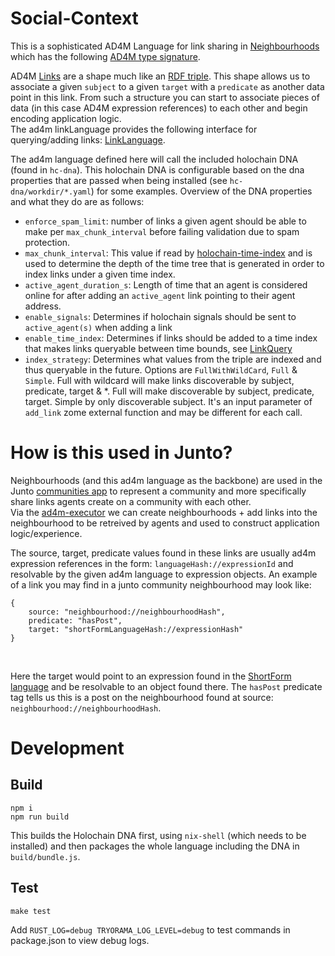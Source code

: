 # Social-Context

This is a sophisticated AD4M Language for link sharing in [Neighbourhoods](https://neighbourhoods.network/) which has the following [AD4M type signature](https://github.com/perspect3vism/ad4m/blob/68f3a48148391b94f929996d91dc0882a1bbf2d0/src/neighbourhood/Neighbourhood.ts#L8).

AD4M [Links](https://github.com/perspect3vism/ad4m/blob/68f3a48148391b94f929996d91dc0882a1bbf2d0/src/links/Links.ts#L5) are a shape much like an [RDF triple](https://en.wikipedia.org/wiki/Semantic_triple). This shape allows us to associate a given `subject` to a given `target` with a `predicate` as another data point in this link. From such a structure you can start to associate pieces of data (in this case AD4M expression references) to each other and begin encoding application logic.<br> 
The ad4m linkLanguage provides the following interface for querying/adding links: [LinkLanguage](https://github.com/perspect3vism/ad4m/blob/68f3a48148391b94f929996d91dc0882a1bbf2d0/src/language/Language.ts#L104).<br>

The ad4m language defined here will call the included holochain DNA (found in `hc-dna`). This holochain DNA is configurable based on the dna properties that are passed when being installed (see `hc-dna/workdir/*.yaml`) for some examples. Overview of the DNA properties and what they do are as follows:

- `enforce_spam_limit`: number of links a given agent should be able to make per `max_chunk_interval` before failing validation due to spam protection.<br>
- `max_chunk_interval`: This value if read by [holochain-time-index](https://github.com/holochain-open-dev/holochain-time-index) and is used to determine the depth of the time tree that is generated in order to index links under a given time index.<br>
- `active_agent_duration_s`: Length of time that an agent is considered online for after adding an `active_agent` link pointing to their agent address.<br>
- `enable_signals`: Determines if holochain signals should be sent to `active_agent(s)` when adding a link<br>
- `enable_time_index`: Determines if links should be added to a time index that makes links queryable between time bounds, see [LinkQuery](https://github.com/juntofoundation/Social-Context/blob/16f99a5f8c8c97febca1876968a2f1f6d37a0fa8/hc-dna/zomes/social_context/src/inputs.rs#L16)<br>
- `index_strategy`: Determines what values from the triple are indexed and thus queryable in the future. Options are `FullWithWildCard`, `Full` & `Simple`. Full with wildcard will make links discoverable by subject, predicate, target & *. Full will make discoverable by subject, predicate, target. Simple by only discoverable subject. It's an input parameter of `add_link` zome external function and may be different for each call.<br>

# How is this used in Junto?

Neighbourhoods (and this ad4m language as the backbone) are used in the Junto [communities app](https://github.com/juntofoundation/communities) to represent a community and more specifically share links agents create on a community with each other. <br>
Via the [ad4m-executor](https://github.com/perspect3vism/ad4m-executor) we can create neighbourhoods + add links into the neighbourhood to be retreived by agents and used to construct application logic/experience.<br>

The source, target, predicate values found in these links are usually ad4m expression references in the form: `languageHash://expressionId` and resolvable by the given ad4m language to expression objects. An example of a link you may find in a junto community neighbourhood may look like:
<br>
```
{
    source: "neighbourhood://neighbourhoodHash",
    predicate: "hasPost",
    target: "shortFormLanguageHash://expressionHash"
}
```
<br>

Here the target would point to an expression found in the [ShortForm language](https://github.com/juntofoundation/Short-Form-Expression) and be resolvable to an object found there. The `hasPost` predicate tag tells us this is a post on the neighbourhood found at source: `neighbourhood://neighbourhoodHash`.

# Development

## Build

```
npm i
npm run build
```
This builds the Holochain DNA first, using `nix-shell` (which needs to be installed) and then packages the whole language including the DNA in `build/bundle.js`.

## Test

```
make test
```

Add `RUST_LOG=debug TRYORAMA_LOG_LEVEL=debug` to test commands in package.json to view debug logs.
